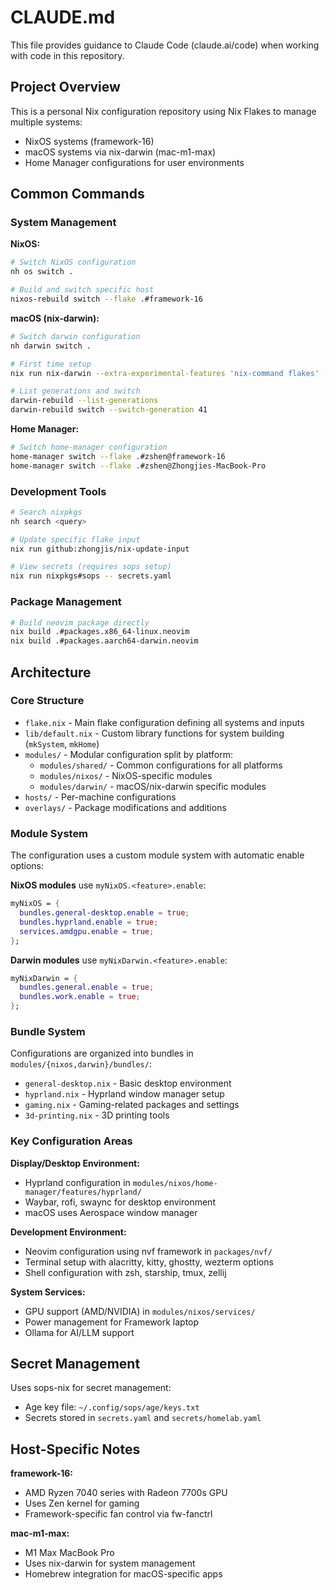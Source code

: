 # CLAUDE.md

This file provides guidance to Claude Code (claude.ai/code) when working with code in this repository.

## Project Overview

This is a personal Nix configuration repository using Nix Flakes to manage multiple systems:
- NixOS systems (framework-16)
- macOS systems via nix-darwin (mac-m1-max)
- Home Manager configurations for user environments

## Common Commands

### System Management

**NixOS:**
```bash
# Switch NixOS configuration
nh os switch .

# Build and switch specific host
nixos-rebuild switch --flake .#framework-16
```

**macOS (nix-darwin):**
```bash
# Switch darwin configuration
nh darwin switch .

# First time setup
nix run nix-darwin --extra-experimental-features 'nix-command flakes' -- switch --flake .#mac-m1-max

# List generations and switch
darwin-rebuild --list-generations
darwin-rebuild switch --switch-generation 41
```

**Home Manager:**
```bash
# Switch home-manager configuration
home-manager switch --flake .#zshen@framework-16
home-manager switch --flake .#zshen@Zhongjies-MacBook-Pro
```

### Development Tools

```bash
# Search nixpkgs
nh search <query>

# Update specific flake input
nix run github:zhongjis/nix-update-input

# View secrets (requires sops setup)
nix run nixpkgs#sops -- secrets.yaml
```

### Package Management

```bash
# Build neovim package directly
nix build .#packages.x86_64-linux.neovim
nix build .#packages.aarch64-darwin.neovim
```

## Architecture

### Core Structure

- `flake.nix` - Main flake configuration defining all systems and inputs
- `lib/default.nix` - Custom library functions for system building (`mkSystem`, `mkHome`)
- `modules/` - Modular configuration split by platform:
  - `modules/shared/` - Common configurations for all platforms
  - `modules/nixos/` - NixOS-specific modules
  - `modules/darwin/` - macOS/nix-darwin specific modules
- `hosts/` - Per-machine configurations
- `overlays/` - Package modifications and additions

### Module System

The configuration uses a custom module system with automatic enable options:

**NixOS modules** use `myNixOS.<feature>.enable`:
```nix
myNixOS = {
  bundles.general-desktop.enable = true;
  bundles.hyprland.enable = true;
  services.amdgpu.enable = true;
};
```

**Darwin modules** use `myNixDarwin.<feature>.enable`:
```nix
myNixDarwin = {
  bundles.general.enable = true;
  bundles.work.enable = true;
};
```

### Bundle System

Configurations are organized into bundles in `modules/{nixos,darwin}/bundles/`:
- `general-desktop.nix` - Basic desktop environment
- `hyprland.nix` - Hyprland window manager setup
- `gaming.nix` - Gaming-related packages and settings
- `3d-printing.nix` - 3D printing tools

### Key Configuration Areas

**Display/Desktop Environment:**
- Hyprland configuration in `modules/nixos/home-manager/features/hyprland/`
- Waybar, rofi, swaync for desktop environment
- macOS uses Aerospace window manager

**Development Environment:**
- Neovim configuration using nvf framework in `packages/nvf/`
- Terminal setup with alacritty, kitty, ghostty, wezterm options
- Shell configuration with zsh, starship, tmux, zellij

**System Services:**
- GPU support (AMD/NVIDIA) in `modules/nixos/services/`
- Power management for Framework laptop
- Ollama for AI/LLM support

## Secret Management

Uses sops-nix for secret management:
- Age key file: `~/.config/sops/age/keys.txt`
- Secrets stored in `secrets.yaml` and `secrets/homelab.yaml`

## Host-Specific Notes

**framework-16:**
- AMD Ryzen 7040 series with Radeon 7700s GPU
- Uses Zen kernel for gaming
- Framework-specific fan control via fw-fanctrl

**mac-m1-max:**
- M1 Max MacBook Pro
- Uses nix-darwin for system management
- Homebrew integration for macOS-specific apps